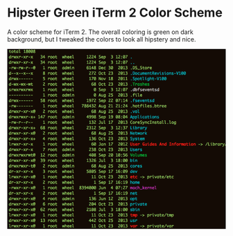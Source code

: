 Hipster Green iTerm 2 Color Scheme
=============

A color scheme for iTerm 2. The overall coloring is green on dark background, but I tweaked the colors to look all hipstery and nice. 

![Screenshot](screenshot.png)